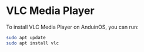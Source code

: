 # VLC Media Player

To install VLC Media Player on AnduinOS, you can run:

```bash
sudo apt update
sudo apt install vlc
```
